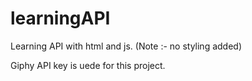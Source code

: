 # learningAPI

Learning API with html and js. (Note :- no styling added)

Giphy API key is uede for this project.
